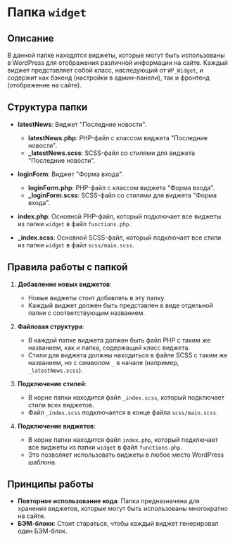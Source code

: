  
# Папка `widget`

## Описание

В данной папке находятся виджеты, которые могут быть использованы в WordPress для отображения различной информации на сайте. Каждый виджет представляет собой класс, наследующий от `WP_Widget`, и содержит как бэкенд (настройки в админ-панели), так и фронтенд (отображение на сайте).

## Структура папки

- **latestNews**: Виджет "Последние новости".
  - **latestNews.php**: PHP-файл с классом виджета "Последние новости".
  - **_latestNews.scss**: SCSS-файл со стилями для виджета "Последние новости".

- **loginForm**: Виджет "Форма входа".
  - **loginForm.php**: PHP-файл с классом виджета "Форма входа".
  - **_loginForm.scss**: SCSS-файл со стилями для виджета "Форма входа".

- **index.php**: Основной PHP-файл, который подключает все виджеты из папки `widget` в файл `functions.php`.
- **_index.scss**: Основной SCSS-файл, который подключает все стили из папки `widget` в файл `scss/main.scss`.

## Правила работы с папкой

1. **Добавление новых виджетов**:
   - Новые виджеты стоит добавлять в эту папку.
   - Каждый виджет должен быть представлен в виде отдельной папки с соответствующим названием.

2. **Файловая структура**:
   - В каждой папке виджета должен быть файл PHP с таким же названием, как и папка, содержащий класс виджета.
   - Стили для виджета должны находиться в файле SCSS с таким же названием, но с символом `_` в начале (например, `_latestNews.scss`).

3. **Подключение стилей**:
   - В корне папки находится файл `_index.scss`, который подключает стили всех виджетов.
   - Файл `_index.scss` подключается в конце файла `scss/main.scss`.

4. **Подключение виджетов**:
   - В корне папки находится файл `index.php`, который подключает все виджеты из папки `widget` в файл `functions.php`.
   - Это позволяет использовать виджеты в любое место WordPress шаблона.

## Принципы работы

- **Повторное использование кода**: Папка предназначена для хранения виджетов, которые могут быть использованы многократно на сайте.
- **БЭМ-блоки**: Стоит стараться, чтобы каждый виджет генерировал один БЭМ-блок.

